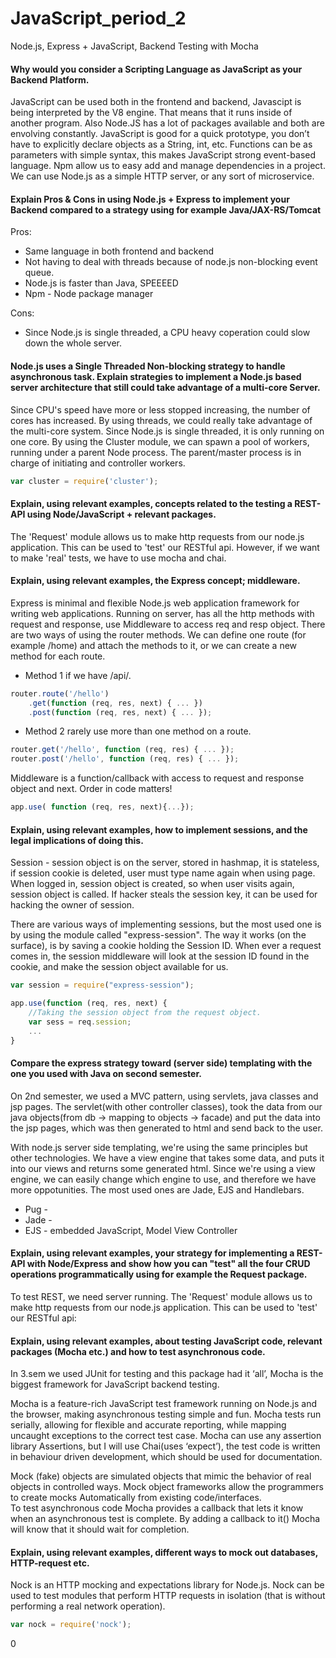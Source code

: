# JavaScript_period_2
Node.js, Express + JavaScript, Backend Testing with Mocha

#### Why would you consider a Scripting Language as JavaScript as your Backend Platform.
JavaScript can be used both in the frontend and backend, Javascipt is being interpreted by the V8 engine. That means that it runs inside of another program. Also Node.JS has a lot of packages available and both are envolving constantly.
JavaScript is good for a quick prototype, you don’t have to explicitly declare objects as a String, int, etc. Functions can be as parameters with simple syntax, this makes JavaScript strong event-based language. Npm allow us to easy add and manage dependencies in a project.  
We can use Node.js as a simple HTTP server, or any sort of microservice.

#### Explain Pros & Cons in using Node.js + Express to implement your Backend compared to a strategy using for example Java/JAX-RS/Tomcat
Pros:
* Same language in both frontend and backend
* Not having to deal with threads because of node.js non-blocking event queue.
* Node.js is faster than Java, SPEEEED
* Npm - Node package manager  

Cons:
* Since Node.js is single threaded, a CPU heavy coperation could slow down the whole server.

#### Node.js uses a Single Threaded Non-blocking strategy to handle asynchronous task. Explain strategies to implement a Node.js based server architecture that still could take advantage of a multi-core Server.
Since CPU's speed have more or less stopped increasing, the number of cores has increased. By using threads, we could really take advantage of the multi-core system. Since Node.js is single threaded, it is only running on one core.
By using the Cluster module, we can spawn a pool of workers, running under a parent Node process. The parent/master process is in charge of initiating and controller workers.
```javascript
var cluster = require('cluster');
```

#### Explain, using relevant examples, concepts related to the testing a REST-API using Node/JavaScript + relevant packages.
The 'Request' module allows us to make http requests from our node.js application. This can be used to 'test' our RESTful api.
However, if we want to make 'real' tests, we have to use mocha and chai.

#### Explain, using relevant examples, the Express concept; middleware.
Express is minimal and flexible Node.js web application framework for writing web applications. Running on server, has all the http methods with request and response, use Middleware to access req and resp object. There are two ways of using the router methods. We can define one route (for example /home) and attach the methods to it, or we can create a new method for each route.  
* Method 1 if we have /api/. 
```javascript
router.route('/hello')  
    .get(function (req, res, next) { ... })
    .post(function (req, res, next) { ... });
```
* Method 2 rarely use more than one method on a route.  
```javascript
router.get('/hello', function (req, res) { ... });  
router.post('/hello', function (req, res) { ... });  
```
Middleware is a function/callback with access to request and response object and next. Order in code matters! 
```javascript
app.use( function (req, res, next){...});
```

#### Explain, using relevant examples, how to implement sessions, and the legal implications of doing this.
Session - session object is on the server, stored in hashmap, it is stateless, if session cookie is deleted, user must type name again when using page. When logged in, session object is created, so when user visits again, session object is called. 
If hacker steals the session key, it can be used for hacking the owner of session.  

There are various ways of implementing sessions, but the most used one is by using the module called "express-session". The way it works (on the surface), is by saving a cookie holding the Session ID. When ever a request comes in, the session middleware will look at the session ID found in the cookie, and make the session object available for us.
```javascript
var session = require("express-session");

app.use(function (req, res, next) {
    //Taking the session object from the request object.
    var sess = req.session; 
    ...
}
```

#### Compare the express strategy toward (server side) templating with the one you used with Java on second semester.
On 2nd semester, we used a MVC pattern, using servlets, java classes and jsp pages. The servlet(with other controller classes), took the data from our java objects(from db -> mapping to objects -> facade) and put the data into the jsp pages, which was then generated to html and send back to the user.


With node.js server side templating, we're using the same principles but other technologies. We have a view engine that takes some data, and puts it into our views and returns some generated html. Since we're using a view engine, we can easily change which engine to use, and therefore we have more oppotunities. The most used ones are Jade, EJS and Handlebars.
* Pug -   
* Jade -   
* EJS - embedded JavaScript, Model View Controller

#### Explain, using relevant examples, your strategy for implementing a REST-API with Node/Express and show how you can "test" all the four CRUD operations programmatically using for example the Request package.
To test REST, we need server running. The 'Request' module allows us to make http requests from our node.js application. This can be used to 'test' our RESTful api:


#### Explain, using relevant examples, about testing JavaScript code, relevant packages (Mocha etc.) and how to test asynchronous code.
In 3.sem we used JUnit for testing and this package had it ‘all’, Mocha is the biggest framework for JavaScript backend testing.


Mocha is a feature-rich JavaScript test framework running on Node.js and the browser, making asynchronous testing simple and fun. Mocha tests run serially, allowing for flexible and accurate reporting, while mapping uncaught exceptions to the correct test case.  Mocha can use any assertion library Assertions, but I will use Chai(uses ‘expect’), the test code is written in behaviour driven development, which should be used for documentation.  


Mock (fake) objects are simulated objects that mimic the behavior of real objects in controlled ways.
Mock object frameworks allow the programmers to create mocks Automatically from existing code/interfaces.  
To test asynchronous code Mocha provides a callback that lets it know when an asynchronous test is complete. By adding a callback to it() Mocha will know that it should wait for completion.

#### Explain, using relevant examples, different ways to mock out databases, HTTP-request etc.
Nock is an HTTP mocking and expectations library for Node.js. Nock can be used to test modules that perform HTTP requests in isolation (that is without performing a real network operation).
```javascript
var nock = require('nock');
```

0

